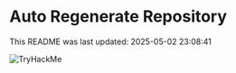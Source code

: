 # Auto Regenerate Repository

This README was last updated: 2025-05-02 23:08:41

 ![TryHackMe](https://tryhackme.com/badge/533634)